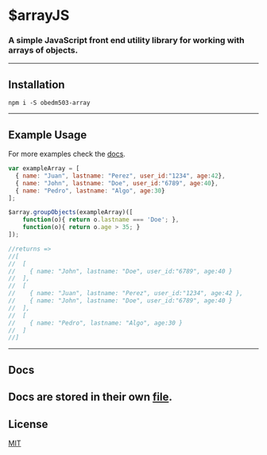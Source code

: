 # $arrayJS

### A simple JavaScript front end utility library for working with arrays of objects.
----
## Installation
    npm i -S obedm503-array
----
## Example Usage
For more examples check the [docs](DOCS.md).
```js
var exampleArray = [
  { name: "Juan", lastname: "Perez", user_id:"1234", age:42},
  { name: "John", lastname: "Doe", user_id:"6789", age:40},
  { name: "Pedro", lastname: "Algo", age:30}
];

$array.groupObjects(exampleArray)([
	function(o){ return o.lastname === 'Doe'; }, 
	function(o){ return o.age > 35; }
]);

//returns =>
//[
//  [
//    { name: "John", lastname: "Doe", user_id:"6789", age:40 }
//  ],
//  [
//    { name: "Juan", lastname: "Perez", user_id:"1234", age:42 },
//    { name: "John", lastname: "Doe", user_id:"6789", age:40 }
//  ],
//  [
//    { name: "Pedro", lastname: "Algo", age:30 }
//  ]
//]
```
----
## Docs
Docs are stored in their own [file](DOCS.md).
----
## License
[MIT](LICENSE.md)